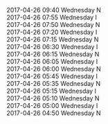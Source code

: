2017-04-26 09:40 Wednesday  N  
2017-04-26 07:55 Wednesday  I  
2017-04-26 07:50 Wednesday  N  
2017-04-26 07:20 Wednesday  I  
2017-04-26 07:15 Wednesday  N  
2017-04-26 06:30 Wednesday  I  
2017-04-26 06:15 Wednesday  N  
2017-04-26 06:05 Wednesday  I  
2017-04-26 06:00 Wednesday  N  
2017-04-26 05:45 Wednesday  I  
2017-04-26 05:35 Wednesday  N  
2017-04-26 05:15 Wednesday  I  
2017-04-26 05:10 Wednesday  N  
2017-04-26 05:00 Wednesday  I  
2017-04-26 04:50 Wednesday  N  
